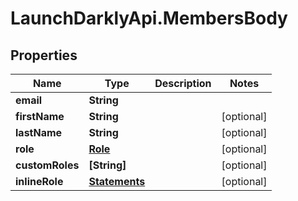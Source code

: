 # LaunchDarklyApi.MembersBody

## Properties
Name | Type | Description | Notes
------------ | ------------- | ------------- | -------------
**email** | **String** |  | 
**firstName** | **String** |  | [optional] 
**lastName** | **String** |  | [optional] 
**role** | [**Role**](Role.md) |  | [optional] 
**customRoles** | **[String]** |  | [optional] 
**inlineRole** | [**Statements**](Statements.md) |  | [optional] 


